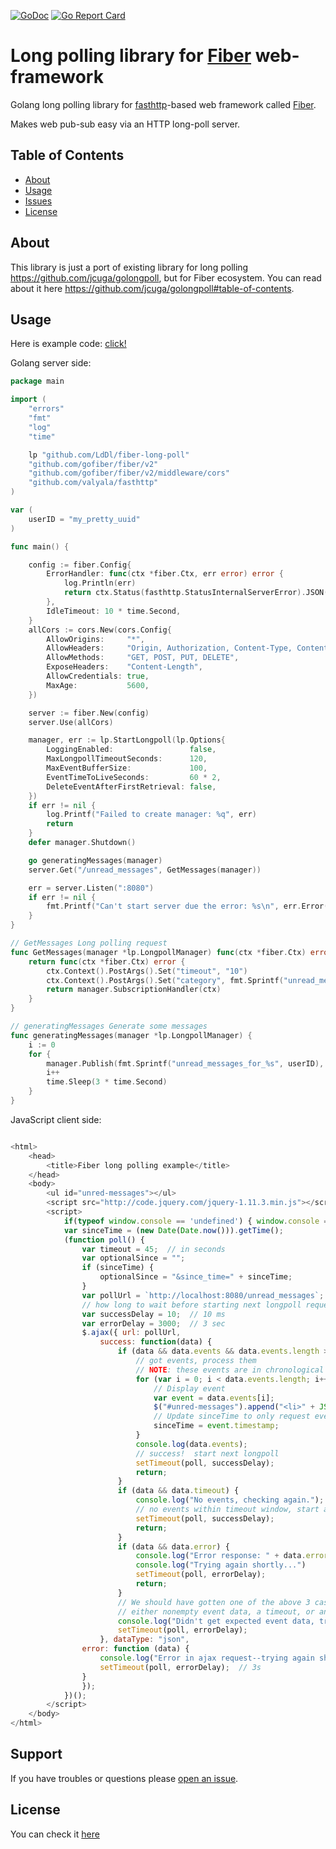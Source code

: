 [![GoDoc](https://godoc.org/github.com/LdDl/fiber-long-poll?status.svg)](https://godoc.org/github.com/LdDl/fiber-long-poll)
[![Go Report Card](https://goreportcard.com/badge/github.com/LdDl/fiber-long-poll)](https://goreportcard.com/report/github.com/LdDl/fiber-long-poll)

# Long polling library for [Fiber](https://github.com/gofiber/fiber) web-framework

Golang long polling library for [fasthttp](https://github.com/valyala/fasthttp)-based web framework called [Fiber](https://github.com/gofiber/fiber).

Makes web pub-sub easy via an HTTP long-poll server.

## Table of Contents

- [About](#about)
- [Usage](#usage)
- [Issues](#issues)
- [License](#license)

## About
This library is just a port of existing library for long polling https://github.com/jcuga/golongpoll, but for Fiber ecosystem.
You can read about it here https://github.com/jcuga/golongpoll#table-of-contents.

## Usage
Here is example code: [click!](example)

Golang server side:
```go
package main

import (
	"errors"
	"fmt"
	"log"
	"time"

	lp "github.com/LdDl/fiber-long-poll"
	"github.com/gofiber/fiber/v2"
	"github.com/gofiber/fiber/v2/middleware/cors"
	"github.com/valyala/fasthttp"
)

var (
	userID = "my_pretty_uuid"
)

func main() {

	config := fiber.Config{
		ErrorHandler: func(ctx *fiber.Ctx, err error) error {
			log.Println(err)
			return ctx.Status(fasthttp.StatusInternalServerError).JSON(errors.New("panic error"))
		},
		IdleTimeout: 10 * time.Second,
	}
	allCors := cors.New(cors.Config{
		AllowOrigins:     "*",
		AllowHeaders:     "Origin, Authorization, Content-Type, Content-Length, Accept, Accept-Encoding, X-HttpRequest",
		AllowMethods:     "GET, POST, PUT, DELETE",
		ExposeHeaders:    "Content-Length",
		AllowCredentials: true,
		MaxAge:           5600,
	})

	server := fiber.New(config)
	server.Use(allCors)

	manager, err := lp.StartLongpoll(lp.Options{
		LoggingEnabled:                 false,
		MaxLongpollTimeoutSeconds:      120,
		MaxEventBufferSize:             100,
		EventTimeToLiveSeconds:         60 * 2,
		DeleteEventAfterFirstRetrieval: false,
	})
	if err != nil {
		log.Printf("Failed to create manager: %q", err)
		return
	}
	defer manager.Shutdown()

	go generatingMessages(manager)
	server.Get("/unread_messages", GetMessages(manager))

	err = server.Listen(":8080")
	if err != nil {
		fmt.Printf("Can't start server due the error: %s\n", err.Error())
	}
}

// GetMessages Long polling request
func GetMessages(manager *lp.LongpollManager) func(ctx *fiber.Ctx) error {
	return func(ctx *fiber.Ctx) error {
		ctx.Context().PostArgs().Set("timeout", "10")
		ctx.Context().PostArgs().Set("category", fmt.Sprintf("unread_messages_for_%s", userID))
		return manager.SubscriptionHandler(ctx)
	}
}

// generatingMessages Generate some messages
func generatingMessages(manager *lp.LongpollManager) {
	i := 0
	for {
		manager.Publish(fmt.Sprintf("unread_messages_for_%s", userID), fmt.Sprintf("Number: %d", i))
		i++
		time.Sleep(3 * time.Second)
	}
}
```

JavaScript client side:
```js

<html>
    <head>
        <title>Fiber long polling example</title>
    </head>
    <body>
        <ul id="unred-messages"></ul>
        <script src="http://code.jquery.com/jquery-1.11.3.min.js"></script>
        <script>
            if(typeof window.console == 'undefined') { window.console = {log: function (msg) {} }; }
            var sinceTime = (new Date(Date.now())).getTime();
            (function poll() {
                var timeout = 45;  // in seconds
                var optionalSince = "";
                if (sinceTime) {
                    optionalSince = "&since_time=" + sinceTime;
                }
                var pollUrl = `http://localhost:8080/unread_messages`;
                // how long to wait before starting next longpoll request in each case:
                var successDelay = 10;  // 10 ms
                var errorDelay = 3000;  // 3 sec
                $.ajax({ url: pollUrl,
                    success: function(data) {
                        if (data && data.events && data.events.length > 0) {
                            // got events, process them
                            // NOTE: these events are in chronological order (oldest first)
                            for (var i = 0; i < data.events.length; i++) {
                                // Display event
                                var event = data.events[i];
                                $("#unred-messages").append("<li>" + JSON.stringify(event.data) + " at " + (new Date(event.timestamp).toLocaleTimeString()) +  "</li>")
                                // Update sinceTime to only request events that occurred after this one.
                                sinceTime = event.timestamp;
                            }
                            console.log(data.events);
                            // success!  start next longpoll
                            setTimeout(poll, successDelay);
                            return;
                        }
                        if (data && data.timeout) {
                            console.log("No events, checking again.");
                            // no events within timeout window, start another longpoll:
                            setTimeout(poll, successDelay);
                            return;
                        }
                        if (data && data.error) {
                            console.log("Error response: " + data.error);
                            console.log("Trying again shortly...")
                            setTimeout(poll, errorDelay);
                            return;
                        }
                        // We should have gotten one of the above 3 cases:
                        // either nonempty event data, a timeout, or an error.
                        console.log("Didn't get expected event data, try again shortly...");
                        setTimeout(poll, errorDelay);
                    }, dataType: "json",
                error: function (data) {
                    console.log("Error in ajax request--trying again shortly...");
                    setTimeout(poll, errorDelay);  // 3s
                }
                });
            })();
        </script>
    </body>
</html>
```

## Support
If you have troubles or questions please [open an issue](https://github.com/LdDl/fiber-long-poll/issues/new).

## License
You can check it [here](LICENSE.md)